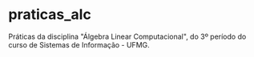 # praticas_alc
Práticas da disciplina "Álgebra Linear Computacional", do 3º período do curso de Sistemas de Informação - UFMG.
